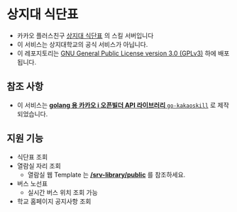 # 상지대 식단표

- 카카오 플러스친구 [상지대 식단표](http://pf.kakao.com/_xbkxdyT) 의 스킬 서버입니다
- 이 서비스는 상지대학교의 공식 서비스가 아닙니다.
- 이 레포지토리는 [GNU General Public License version 3.0 (GPLv3)](LICENSE.txt) 하에 배포됩니다.

## 참조 사항

- 이 서비스는 [**golang 용 카카오 i 오픈빌더 API 라이브러리** `go-kakaoskill`](https://github.com/RyuaNerin/go-kakaoskill) 로 제작되었습니다.

## 지원 기능

- 식단표 조회
- 열람실 자리 조회
    - 열람실 웹 Template 는 **[/srv-library/public](srv-library/public)** 를 참조하세요.
- 버스 노선표
    - 실시간 버스 위치 조회 가능
- 학교 홈페이지 공지사항 조회
